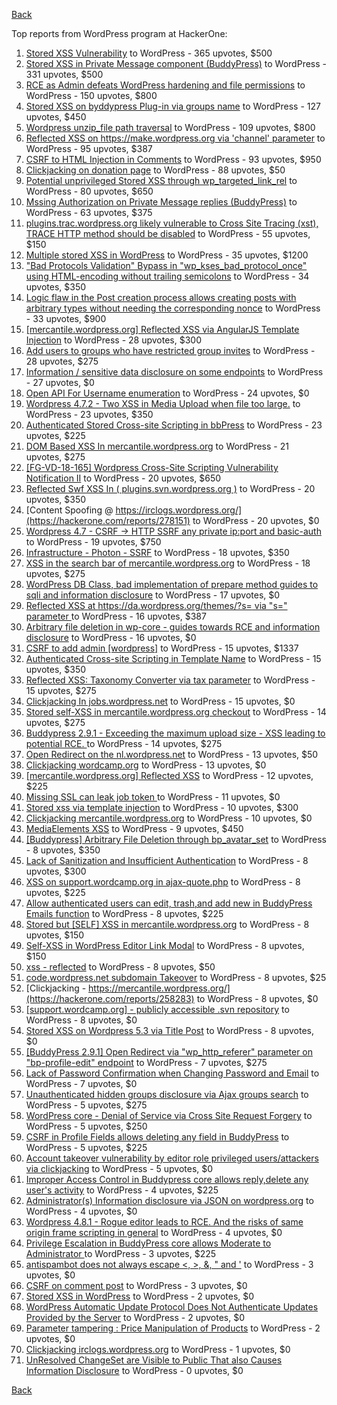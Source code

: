 [Back](../README.md)

Top reports from WordPress program at HackerOne:

1. [Stored XSS Vulnerability](https://hackerone.com/reports/643908) to WordPress - 365 upvotes, $500
2. [Stored XSS in Private Message component (BuddyPress)](https://hackerone.com/reports/487081) to WordPress - 331 upvotes, $500
3. [RCE as Admin defeats WordPress hardening and file permissions](https://hackerone.com/reports/436928) to WordPress - 150 upvotes, $800
4. [Stored XSS on byddypress Plug-in via groups name](https://hackerone.com/reports/592316) to WordPress - 127 upvotes, $450
5. [Wordpress unzip_file path traversal](https://hackerone.com/reports/205481) to WordPress - 109 upvotes, $800
6. [Reflected XSS on https://make.wordpress.org via 'channel' parameter](https://hackerone.com/reports/659419) to WordPress - 95 upvotes, $387
7. [CSRF to HTML Injection in Comments](https://hackerone.com/reports/428019) to WordPress - 93 upvotes, $950
8. [Clickjacking on donation page](https://hackerone.com/reports/921709) to WordPress - 88 upvotes, $50
9. [Potential unprivileged Stored XSS through wp_targeted_link_rel](https://hackerone.com/reports/509930) to WordPress - 80 upvotes, $650
10. [Mssing Authorization on Private Message replies (BuddyPress)](https://hackerone.com/reports/490782) to WordPress - 63 upvotes, $375
11. [plugins.trac.wordpress.org likely vulnerable to Cross Site Tracing (xst), TRACE HTTP method should be disabled](https://hackerone.com/reports/222692) to WordPress - 55 upvotes, $150
12. [Multiple stored XSS in WordPress](https://hackerone.com/reports/221507) to WordPress - 35 upvotes, $1200
13. ["Bad Protocols Validation" Bypass in "wp_kses_bad_protocol_once" using HTML-encoding without trailing semicolons](https://hackerone.com/reports/339483) to WordPress - 34 upvotes, $350
14. [Logic flaw in the Post creation process allows creating posts with arbitrary types without needing the corresponding nonce](https://hackerone.com/reports/404323) to WordPress - 33 upvotes, $900
15. [[mercantile.wordpress.org] Reflected XSS via AngularJS Template Injection](https://hackerone.com/reports/230234) to WordPress - 28 upvotes, $300
16. [Add users to groups who have restricted group invites](https://hackerone.com/reports/538008) to WordPress - 28 upvotes, $275
17. [Information / sensitive data disclosure on some endpoints](https://hackerone.com/reports/273726) to WordPress - 27 upvotes, $0
18. [Open API For Username enumeration](https://hackerone.com/reports/385322) to WordPress - 24 upvotes, $0
19. [Wordpress 4.7.2 - Two XSS in Media Upload when file too large.](https://hackerone.com/reports/203515) to WordPress - 23 upvotes, $350
20. [Authenticated Stored Cross-site Scripting in bbPress](https://hackerone.com/reports/881918) to WordPress - 23 upvotes, $225
21. [DOM Based XSS In mercantile.wordpress.org](https://hackerone.com/reports/230435) to WordPress - 21 upvotes, $275
22. [[FG-VD-18-165] Wordpress Cross-Site Scripting Vulnerability Notification II](https://hackerone.com/reports/460911) to WordPress - 20 upvotes, $650
23. [Reflected Swf XSS In ( plugins.svn.wordpress.org )](https://hackerone.com/reports/270060) to WordPress - 20 upvotes, $350
24. [Content Spoofing @ https://irclogs.wordpress.org/](https://hackerone.com/reports/278151) to WordPress - 20 upvotes, $0
25. [Wordpress 4.7 - CSRF -\> HTTP SSRF any private ip:port and basic-auth](https://hackerone.com/reports/187520) to WordPress - 19 upvotes, $750
26. [Infrastructure - Photon - SSRF](https://hackerone.com/reports/204513) to WordPress - 18 upvotes, $350
27. [XSS in the search bar of mercantile.wordpress.org](https://hackerone.com/reports/221893) to WordPress - 18 upvotes, $275
28. [WordPress DB Class, bad implementation of prepare method guides to sqli and information disclosure](https://hackerone.com/reports/179920) to WordPress - 17 upvotes, $0
29. [Reflected XSS at https://da.wordpress.org/themes/?s= via "s=" parameter ](https://hackerone.com/reports/222040) to WordPress - 16 upvotes, $387
30. [Arbitrary file deletion in wp-core - guides towards RCE and information disclosure](https://hackerone.com/reports/291878) to WordPress - 16 upvotes, $0
31. [CSRF to add admin [wordpress]](https://hackerone.com/reports/149589) to WordPress - 15 upvotes, $1337
32. [Authenticated Cross-site Scripting in Template Name](https://hackerone.com/reports/220903) to WordPress - 15 upvotes, $350
33. [Reflected XSS: Taxonomy Converter via tax parameter](https://hackerone.com/reports/495515) to WordPress - 15 upvotes, $275
34. [Clickjacking In jobs.wordpress.net](https://hackerone.com/reports/223024) to WordPress - 15 upvotes, $0
35. [Stored self-XSS in mercantile.wordpress.org checkout](https://hackerone.com/reports/230232) to WordPress - 14 upvotes, $275
36. [Buddypress 2.9.1 - Exceeding the maximum upload size  - XSS leading to potential RCE. ](https://hackerone.com/reports/263109) to WordPress - 14 upvotes, $275
37. [Open Redirect on the nl.wordpress.net](https://hackerone.com/reports/309058) to WordPress - 13 upvotes, $50
38. [Clickjacking wordcamp.org](https://hackerone.com/reports/230581) to WordPress - 13 upvotes, $0
39. [[mercantile.wordpress.org] Reflected XSS](https://hackerone.com/reports/240256) to WordPress - 12 upvotes, $225
40. [Missing SSL can leak job token ](https://hackerone.com/reports/222036) to WordPress - 11 upvotes, $0
41. [Stored xss via template injection](https://hackerone.com/reports/250837) to WordPress - 10 upvotes, $300
42. [Clickjacking mercantile.wordpress.org](https://hackerone.com/reports/264125) to WordPress - 10 upvotes, $0
43. [MediaElements XSS](https://hackerone.com/reports/299112) to WordPress - 9 upvotes, $450
44. [[Buddypress] Arbitrary File Deletion through bp_avatar_set](https://hackerone.com/reports/183568) to WordPress - 8 upvotes, $350
45. [Lack of Sanitization and Insufficient Authentication](https://hackerone.com/reports/249759) to WordPress - 8 upvotes, $300
46. [XSS on support.wordcamp.org in ajax-quote.php](https://hackerone.com/reports/355773) to WordPress - 8 upvotes, $225
47. [Allow authenticated users can edit, trash,and add new in BuddyPress Emails function](https://hackerone.com/reports/833782) to WordPress - 8 upvotes, $225
48. [Stored but [SELF] XSS in mercantile.wordpress.org](https://hackerone.com/reports/222224) to WordPress - 8 upvotes, $150
49. [Self-XSS in WordPress Editor Link Modal](https://hackerone.com/reports/224556) to WordPress - 8 upvotes, $150
50. [xss - reflected](https://hackerone.com/reports/384112) to WordPress - 8 upvotes, $50
51. [code.wordpress.net subdomain Takeover](https://hackerone.com/reports/295330) to WordPress - 8 upvotes, $25
52. [Clickjacking - https://mercantile.wordpress.org/](https://hackerone.com/reports/258283) to WordPress - 8 upvotes, $0
53. [[support.wordcamp.org] - publicly accessible .svn repository](https://hackerone.com/reports/309714) to WordPress - 8 upvotes, $0
54. [Stored XSS on Wordpress 5.3 via Title Post](https://hackerone.com/reports/754352) to WordPress - 8 upvotes, $0
55. [[BuddyPress 2.9.1] Open Redirect via "wp_http_referer" parameter on "bp-profile-edit" endpoint](https://hackerone.com/reports/277502) to WordPress - 7 upvotes, $275
56. [Lack of Password Confirmation when Changing Password and Email](https://hackerone.com/reports/224214) to WordPress - 7 upvotes, $0
57. [Unauthenticated hidden groups disclosure via Ajax groups search](https://hackerone.com/reports/282176) to WordPress - 5 upvotes, $275
58. [WordPress core  - Denial of Service via Cross Site Request Forgery](https://hackerone.com/reports/153093) to WordPress - 5 upvotes, $250
59. [CSRF in Profile Fields allows deleting any field in BuddyPress](https://hackerone.com/reports/836187) to WordPress - 5 upvotes, $225
60. [Account takeover vulnerability by editor role privileged users/attackers via clickjacking](https://hackerone.com/reports/388254) to WordPress - 5 upvotes, $0
61. [Improper Access Control in Buddypress core allows reply,delete any user's activity](https://hackerone.com/reports/837256) to WordPress - 4 upvotes, $225
62. [Administrator(s) Information disclosure via JSON on wordpress.org](https://hackerone.com/reports/221734) to WordPress - 4 upvotes, $0
63. [Wordpress 4.8.1 - Rogue editor leads to RCE. And the risks of same origin frame scripting in general](https://hackerone.com/reports/263718) to WordPress - 4 upvotes, $0
64. [Privilege Escalation in BuddyPress core allows Moderate to Administrator ](https://hackerone.com/reports/837018) to WordPress - 3 upvotes, $225
65. [antispambot does not always escape \<, \>, &, " and '](https://hackerone.com/reports/298218) to WordPress - 3 upvotes, $0
66. [CSRF on comment post](https://hackerone.com/reports/914232) to WordPress - 3 upvotes, $0
67. [Stored XSS in WordPress](https://hackerone.com/reports/276105) to WordPress - 2 upvotes, $0
68. [WordPress Automatic Update Protocol Does Not Authenticate Updates Provided by the Server](https://hackerone.com/reports/228854) to WordPress - 2 upvotes, $0
69. [Parameter tampering : Price Manipulation of Products](https://hackerone.com/reports/682344) to WordPress - 2 upvotes, $0
70. [Clickjacking irclogs.wordpress.org](https://hackerone.com/reports/267075) to WordPress - 1 upvotes, $0
71. [UnResolved ChangeSet are Visible to Public That also Causes Information Disclosure](https://hackerone.com/reports/282843) to WordPress - 0 upvotes, $0


[Back](../README.md)